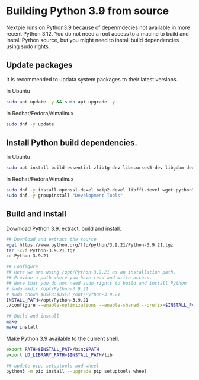 # Building Python 3.9 from source
Nextpie runs on Python3.9 because of depenmdecies not available in more recent Python 3.12. You do not need a root access to a macine to build and install Python source, but you might need to install build dependencies using sudo rights.

## Update packages
It is recommended to updata system packages to their latest versions.

In Ubuntu
```bash
sudo apt update -y && sudo apt upgrade -y
```
In Redhat/Fedora/Almalinux
```bash
sudo dnf -y update
```

## Install Python build dependencies.

In Ubuntu
```bash
sudo apt install build-essential zlib1g-dev libncurses5-dev libgdbm-dev libnss3-dev libssl-dev libreadline-dev libffi-dev pkg-config python3-virtualenv libbz2-dev libsqlite3-dev python3-setuptools python3-dev python3-wheel git wget
```
In Redhat/Fedora/Almalinux

```bash
sudo dnf -y install openssl-devel bzip2-devel libffi-devel wget python3-virtualenv wget 
sudo dnf -y groupinstall "Development Tools"
```

## Build and install
Download Python 3.9, extract, build and install.
```bash
## Download and extract the source
wget https://www.python.org/ftp/python/3.9.21/Python-3.9.21.tgz
tar -xvf Python-3.9.21.tgz
cd Python-3.9.21 

## Configure
## Here we are using /opt/Python-3.9.21 as an installation path. 
## Provide a path where you have read and write access.
## Note that you do not need sudo rights to build and install Python
# sudo mkdir /opt/Python-3.9.21
# sudo chown $USER:$USER /opt/Python-3.9.21
INSTALL_PATH=/opt/Python-3.9.21
./configure --enable-optimizations --enable-shared --prefix=$INSTALL_PATH

## Build and install
make
make install
```

Make Python 3.9 available to the current shell.
```bash
export PATH=$INSTALL_PATH/bin:$PATH
export LD_LIBRARY_PATH=$INSTALL_PATH/lib

## update pip, setuptools and wheel
python3 -m pip install --upgrade pip setuptools wheel
```


